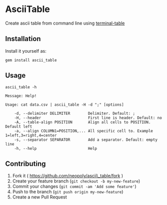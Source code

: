 # AsciiTable

Create ascii table from command line using [terminal-table](https://github.com/tj/terminal-table/)

## Installation

Install it yourself as:

```shell
gem install ascii_table
```

## Usage

```shell
ascii_table -h

Message: Help!

Usage: cat data.csv | ascii_table -H -d ";" [options]

    -d, --delimiter DELIMITER        Delimiter. Default: ;
    -H, --header                     First line is header. Default: no
    -A, --table-align POSITION       Align all cells to POSITION. Default left
    -a, --align COLUMN1=POSITION,... All specific cell to. Example 1=left,3=right,4=center
    -s, --separator SEPARATOR        Add a separator. Default: empty line
    -h, --help                       Help

```


## Contributing

1. Fork it ( https://github.com/neopoly/ascii\_table/fork )
2. Create your feature branch (`git checkout -b my-new-feature`)
3. Commit your changes (`git commit -am 'Add some feature'`)
4. Push to the branch (`git push origin my-new-feature`)
5. Create a new Pull Request
